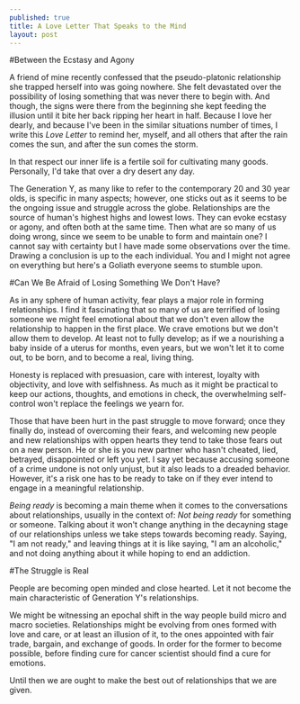 ```yaml
---
published: true
title: A Love Letter That Speaks to the Mind
layout: post
---
```

#Between the Ecstasy and Agony

A friend of mine recently confessed that the pseudo-platonic relationship she trapped herself into was going nowhere. She felt devastated over the possibility of losing something that was never there to begin with. And though, the signs were there from the beginning she kept feeding the illusion until it bite her back ripping her heart in half. Because I love her dearly, and because I've been in the similar situations number of times, I write this _Love Letter_ to remind her, myself, and all others that after the rain comes the sun, and after the sun comes the storm. 

In that respect our inner life is a fertile soil for cultivating many goods. Personally, I'd take that over a dry desert any day.

The Generation Y, as many like to refer to the contemporary 20 and 30 year olds, is specific in many aspects; however, one sticks out as it seems to be the ongoing issue and struggle across the globe. Relationships are the source of human's highest highs and lowest lows. They can evoke ecstasy or agony, and often both at the same time. Then what are so many of us doing wrong, since we seem to be unable to form and maintain one? I cannot say with certainty but I have made some observations over the time. Drawing a conclusion is up to the each individual. You and I might not agree on everything but here's a Goliath everyone seems to stumble upon.

#Can We Be Afraid of Losing Something We Don't Have?

As in any sphere of human activity, fear plays a major role in forming relationships. I find it fascinating that so many of us are terrified of losing someone we might feel emotional about that we don't even allow the relationship to happen in the first place. We crave emotions but we don't allow them to develop. At least not to fully develop; as if we a nourishing a baby inside of a uterus for months, even years, but we won't let it to come out, to be born, and to become a real, living thing.

Honesty is replaced with presuasion, care with interest, loyalty with objectivity, and love with selfishness. As much as it might be practical to keep our actions, thoughts, and emotions in check, the overwhelming self-control won't replace the feelings we yearn for.

Those that have been hurt in the past struggle to move forward; once they finally do, instead of overcoming their fears, and welcoming new people and new relationships with oppen hearts they tend to take those fears out on a new person. He or she is you new partner who hasn't cheated, lied, betrayed, disappointed or left you yet. I say yet because accusing someone of a crime undone is not only unjust, but it also leads to a dreaded behavior. However, it's a risk one has to be ready to take on if they ever intend to engage in a meaningful relationship.

_Being ready_ is becoming a main theme when it comes to the conversations about relationships, usually in the context of: _Not being ready_ for something or someone. Talking about it won't change anything in the decayning stage of our relationships unless we take steps towards becoming ready. Saying, "I am not ready," and leaving things at it is like saying, "I am an alcoholic," and not doing anything about it while hoping to end an addiction.

#The Struggle is Real

People are becoming open minded and close hearted. Let it not become the main characteristic of Generation Y's relationships. 

We might be witnessing an epochal shift in the way people build micro and macro societies. Relationships might be evolving from ones formed with love and care, or at least an illusion of it, to the ones appointed with fair trade, bargain, and exchange of goods. In order for the former to become possible, before finding cure for cancer scientist should find a cure for emotions. 

Until then we are ought to make the best out of relationships that we are given.
